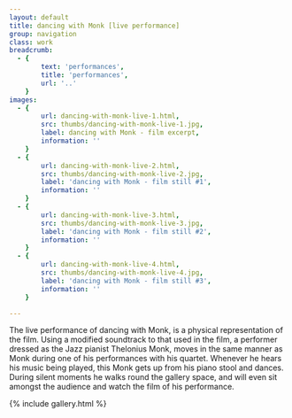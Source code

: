 ```yaml
---
layout: default
title: dancing with Monk [live performance]
group: navigation
class: work
breadcrumb:
  - {
  		text: 'performances',
  		title: 'performances',
  		url: '..'
	}
images:
  - {
		url: dancing-with-monk-live-1.html, 
		src: thumbs/dancing-with-monk-live-1.jpg,
		label: dancing with Monk - film excerpt,
		information: ''
	}
  - {
		url: dancing-with-monk-live-2.html, 
		src: thumbs/dancing-with-monk-live-2.jpg,
		label: 'dancing with Monk - film still #1',
		information: ''
	}
  - {
		url: dancing-with-monk-live-3.html, 
		src: thumbs/dancing-with-monk-live-3.jpg,
		label: 'dancing with Monk - film still #2',
		information: ''
	}
  - {
		url: dancing-with-monk-live-4.html, 
		src: thumbs/dancing-with-monk-live-4.jpg,
		label: 'dancing with Monk - film still #3',
		information: ''
	}

---
```


The live performance of dancing with Monk, is a physical representation of the film. Using a modified soundtrack to that used in the film, a performer dressed as the Jazz pianist Thelonius Monk, moves in the same manner as Monk during one of his performances with his quartet. Whenever he hears his music being played, this Monk gets up from his piano stool and dances. During silent moments he walks round the gallery space, and will even sit amongst the audience and watch the film of his performance.

{% include gallery.html %}
